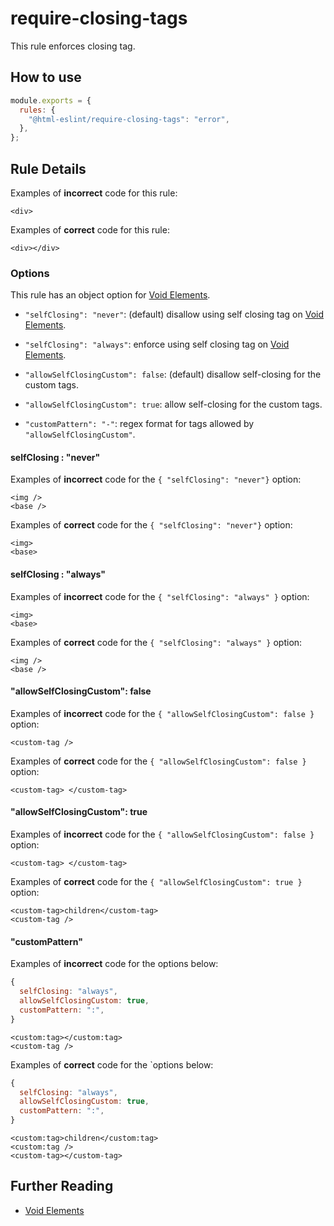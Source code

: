 # require-closing-tags

This rule enforces closing tag.

## How to use

```js,.eslintrc.js
module.exports = {
  rules: {
    "@html-eslint/require-closing-tags": "error",
  },
};
```

## Rule Details

Examples of **incorrect** code for this rule:

<!-- prettier-ignore -->
```html,incorrect
<div>
```

Examples of **correct** code for this rule:

<!-- prettier-ignore -->
```html,correct
<div></div>
```

### Options

This rule has an object option for [Void Elements](https://html.spec.whatwg.org/multipage/syntax.html#void-elements).

- `"selfClosing": "never"`: (default) disallow using self closing tag on [Void Elements](https://html.spec.whatwg.org/multipage/syntax.html#void-elements).

- `"selfClosing": "always"`: enforce using self closing tag on [Void Elements](https://html.spec.whatwg.org/multipage/syntax.html#void-elements).

- `"allowSelfClosingCustom": false`: (default) disallow self-closing for the custom tags.

- `"allowSelfClosingCustom": true`: allow self-closing for the custom tags.
- `"customPattern": "-"`: regex format for tags allowed by `"allowSelfClosingCustom"`.

#### selfClosing : "never"

Examples of **incorrect** code for the `{ "selfClosing": "never"}` option:

<!-- prettier-ignore -->
```html,incorrect
<img />
<base />
```

Examples of **correct** code for the `{ "selfClosing": "never"}` option:

<!-- prettier-ignore -->
```html,correct
<img>
<base>
```

#### selfClosing : "always"

Examples of **incorrect** code for the `{ "selfClosing": "always" }` option:

<!-- prettier-ignore -->
```html,incorrect
<img>
<base>
```

Examples of **correct** code for the `{ "selfClosing": "always" }` option:

<!-- prettier-ignore -->
```html,correct
<img />
<base />
```

#### "allowSelfClosingCustom": false

Examples of **incorrect** code for the `{ "allowSelfClosingCustom": false }` option:

<!-- prettier-ignore -->
```html,incorrect
<custom-tag />
```

Examples of **correct** code for the `{ "allowSelfClosingCustom": false }` option:

<!-- prettier-ignore -->
```html,correct
<custom-tag> </custom-tag>
```

#### "allowSelfClosingCustom": true

Examples of **incorrect** code for the `{ "allowSelfClosingCustom": false }` option:

<!-- prettier-ignore -->
```html,incorrect
<custom-tag> </custom-tag>
```

Examples of **correct** code for the `{ "allowSelfClosingCustom": true }` option:

<!-- prettier-ignore -->
```html,correct
<custom-tag>children</custom-tag>
<custom-tag />
```

#### "customPattern"

Examples of **incorrect** code for the options below:

```js
{
  selfClosing: "always",
  allowSelfClosingCustom: true,
  customPattern: ":",
}
```

<!-- prettier-ignore -->
```html,incorrect
<custom:tag></custom:tag>
<custom-tag />
```

Examples of **correct** code for the `options below:

```js
{
  selfClosing: "always",
  allowSelfClosingCustom: true,
  customPattern: ":",
}
```

<!-- prettier-ignore -->
```html,correct
<custom:tag>children</custom:tag>
<custom:tag />
<custom-tag></custom-tag>
```

## Further Reading

- [Void Elements](https://html.spec.whatwg.org/multipage/syntax.html#void-elements)
